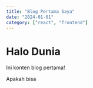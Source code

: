 ```yaml
---
title: "Blog Pertama Saya"
date: "2024-01-01"
category: ["react", "frontend"]
---
```


# Halo Dunia

Ini konten blog pertama!

Apakah bisa
